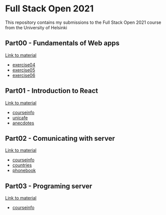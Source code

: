 # Full Stack Open 2021

This repository contains my submissions to the Full Stack Open 2021 course from the University of Helsinki
 
## Part00 - Fundamentals of Web apps
<div><a href='https://fullstackopen.com/en/part0'>Link to material</a></div>

* [exercise04](./part0/exercise04.png)
* [exercise05](./part0/exercise05.png)
* [exercise06](./part0/exercise06.png)

## Part01 - Introduction to React
<div><a href='https://fullstackopen.com/en/part1'>Link to material</a></div>

* [courseinfo](./part01/courseinfo)
* [unicafe](./part01/unicafe)
* [anecdotes](./part01/anecdotes)

## Part02 - Comunicating with server
<div><a href='https://fullstackopen.com/en/part2'>Link to material</a></div>

* [courseinfo](./part02/courseinfo)
* [countries](./part02/countries)
* [phonebook](./part02/phonebook)

## Part03 - Programing server
<div><a href='https://fullstackopen.com/en/part3'>Link to material</a></div>

* [courseinfo](https://github.com/jocorrei/fullstackopen2021_part03)
